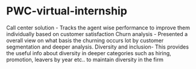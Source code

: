 # PWC-virtual-internship
Call center solution - Tracks the agent wise performance to improve them individually based on customer satisfaction 
Churn analysis - Presented a overall view on what basis the churning occurs lot by customer segmentation and deeper analysis.
Diversity and inclusion- This provides the useful info about diversity in deeper categories  such as hiring, promotion, leavers by year etc.. to  maintain diversity in the firm 

